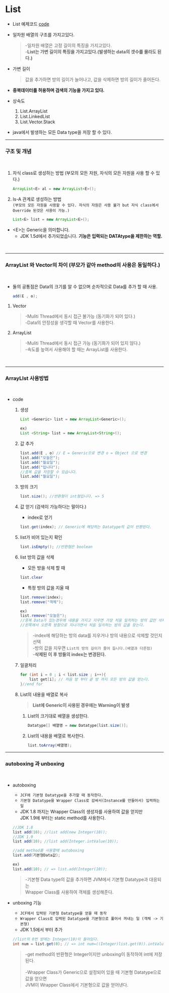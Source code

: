 List
===

* List 예제코드 [code](https://github.com/LeeWoooo/SIST_Class/blob/master/Java/Day(20.11.16)/List/UseList.java)

* 일차원 배열의 구조를 가지고있다.
    >-일차원 배열은 고정 길이의 특징을 가지고있다. <br>
     -**List는 가변 길이의 특징을 가지고있다.(발생하는 data의 갯수를 몰라도 된다.)**

* 가변 길이
    >값을 추가하면 방의 길이가 늘어나고, 값을 삭제하면 방의 길이가 줄어든다.

* **중복데이터를 허용하며 검색의 기능을 가지고 있다.**

* 상속도
    1. List.ArrayList
    2. List.LinkedList
    3. List.Vector.Stack

* java에서 발생하는 모든 Data type을 저장 할 수 있다.

---

### 구조 및 개념

<br>

1. 자식 class로 생성하는 방법 (부모의 모든 자원, 자식의 모든 자원을 사용 할 수 있다.)

    ```java
    ArrayList<E> al = new ArrayList<E>();
    ```

2. Is-A 관계로 생성하는 방법<br> `(부모의 모든 자원을 사용할 수 있다. 자식의 자원은 사용 불가 but 자식 class에서 Override 된것은 사용이 가능.)`
    
    ```java
    List<E> list = new ArrayList<E>();
    ```
-  \<E>는 Generic을 의미합니다.    
    * JDK 1.5d에서 추가되었습니다. **기능은 입력되는 DATAtype을 제한하는 역할.**

<br>

---
### ArrayList 와 Vector의 차이 (부모가 같아 method의 사용은 동일하다.)
<br>

* 둘의 공통점은 Data의 크기를 알 수 없으며 순차적으로 Data를 추가 할 때 사용.
    ```java
    add(E , o);
    ```

1. Vector
    >-Muliti Thread에서 동시 접근 불가능 (동기화가 되어 있다.) <br>
    -Data의 안정성을 생각할 때 Vector를 사용한다.

2. ArrayList
    >-Muliti Thread에서 동시 접근 가능 (동기화가 되어 있지 않다.) <br>
    -속도를 높여서 사용해야 할 때는 ArrayList를 사용한다.

<br>

---
### ArrayLIst 사용방법
<br>

* code
    1. 생성
        ```java
        List <Generic> list = new ArrayList<Generic>();

        ex)
        List <String> list = new ArrayList<String>();
        ```

    2. 값 추가
        ```java
        list.add(E , o) // E = Generic으로 변경 o = Object 으로 변경
        list.add("오늘은");
        list.add("월요일");
        list.add("입니다");
        //중복 값을 저장할 수 있습니다.
        list.add("월요일");
        ```
    3. 방의 크기

        ```java
        list.size(); //반환형이 int형입니다. => 5
        ```

    4. 값 얻기 (검색이 가능하다는 말이다.)

        * index로 얻기
        ```java
        list.get(index); // Generic에 해당하는 Datatype의 값이 반환된다.
        ```
    
    5. list가 비어 있는지 확인

        ```java
        list.isEmpty(); //반환형은 boolean
        ```
    
    6. list 방의 값을 삭제

        * 모든 방을 삭제 할 때

        ```java
        list.clear
        ```

        * 특정 방의 값을 지울 때
        ```java
        list.remove(index);
        list.remove("객체");

        ex)
        list.remove("오늘은"); 
        //중복 Data가 있는경우에 내용을 가지고 지우면 가장 처음 일치하는 방의 값만 삭제
        //왼쪽에서 오른쪽 방향으로 지나가면서 처음 일치하는 방의 값을 찾는다.
        ```   
        >-index에 해당하는 방의 data를 지우거나 방의 내용으로 삭제할 것인지 선택 <br>
        -방의 값을 지우면 `List의 방의 길이가 줄어 듭니다.(배열과 다른점)` <br>
        -**삭제된 이 후 방들의 index는 변경된다.**

    7. 일괄처리

        ```java
        for (int i = 0 ; i < list.size ; i++){
            list get[i]; // 처음 방 부터 끝 방 까지 모든 방의 값을 얻는다.
        }//end for
        ```

    8. List의 내용을 배열로 복사
        >**List에 Generic이 사용된 경우에는 Warning이 발생**
        
        1. List의 크기대로 배열을 생성한다.

            ```java
            Datatype[] 배열명 = new Datatype[list.size()];
            ```
        2. List의 내용을 배열로 복사한다.

            ```java
            list.toArray(배열명);
            ```   
---
### autoboxing 과 unboxing
<br>


* autoboxing
    
    * `JCF에 기본형 Datatype을 추가할 때 동작한다.`
    * `기본형 Datatype을 Wrapper Class로 감싸서(Instance를 만들어서) 입력하는 일`
    * JDK 1.8 까지는 Wrapper Class의 생성자를 사용하여 값을 얻지만 <br>
    JDK 1.9에 부터는 static method를 사용한다.

    ```java
    //JDK 1.8
    list add(10); //list add(new Integer(10));
    //JDK 1.9
    list add(10); //list add(Integer.intValue(10));
    
    //add method를 사용할때 autoboxing
    list.add(기본형Data값);

    ex)
    list.add(10); // => list.add(Integer(10));
    ```
    >-기본형 Data type의 값을 추가하면 JVM에서 기본형 Datatype과 대응되는<br>
    Wrapper Class를 사용하여 객체를 생성해준다.
 * unboxing 기능 

    * `JCF에서 입력된 기본형 Datatype을 얻을 때 동작`
    * `Wrapper Class로 입력된 Datatype을 기본형으로 풀어서 꺼내는 일 (객체 -> 기본형)`
    * JDK 1.5에서 부터 추가

    ```java
    //list의 0번 방에는 Integer(10)이 들어있다.
    int num = list.get(0); // => int num=((Integer)list.get(0)).intValue();
    ```
    >-get method의 반환형은 Integer이지만 unboxing이 동작하여 int에 저장된다.<Br><br>
    >-Wrapper Class가 Generic으로 설정되어 있을 때 기본형 Datatype으로 값을 얻으면 <br>JVM이 Wrapper Class에서 기본형으로 값을 얻어낸다.



